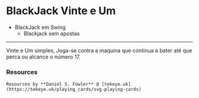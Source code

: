 # BlackJack Vinte e Um
 * BlackJack em Swing
     * Blackjack sem apostas
 ---    
 Vinte e Um simples, Joga-se contra a maquina que continua a bater até que perca ou alcance o número 17.

### Resources
	Resources by **Daniel S. Fowler** @ [tekeye.uk](https://tekeye.uk/playing_cards/svg-playing-cards)